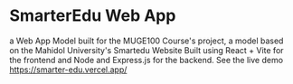 # SmarterEdu Web App
a Web App Model built for the MUGE100 Course's project, a model based on the Mahidol University's Smartedu Website
Built using React + Vite for the frontend and Node and Express.js for the backend.
See the live demo https://smarter-edu.vercel.app/
